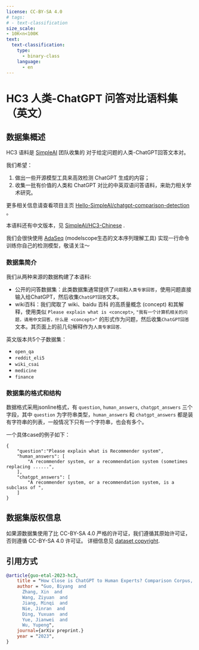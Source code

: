 ```yaml
---
license: CC-BY-SA 4.0
# tags:
# - text-classification
size_scale:
- 10K<n<100K
text:
  text-classification:
    type:
      - binary-class
    language:
      - en
---
```


# HC3 人类-ChatGPT 问答对比语料集（英文）

## 数据集概述
HC3 语料是 [SimpleAI](https://github.com/Hello-SimpleAI) 团队收集的 对于给定问题的人类-ChatGPT回答文本对。

我们希望：
1. 做出一些开源模型工具来高效检测 ChatGPT 生成的内容；
2. 收集一批有价值的人类和 ChatGPT 对比的中英双语问答语料，来助力相关学术研究。

更多相关信息请查看项目主页 [Hello-SimpleAI/chatgpt-comparison-detection](https://github.com/Hello-SimpleAI/chatgpt-comparison-detection) 。

本语料还有中文版本，见 [SimpleAI/HC3-Chinese](https://www.modelscope.cn/datasets/simpleai/HC3-Chinese) .

我们会很快使用 [AdaSeq](https://github.com/modelscope/AdaSeq) (modelscope生态的文本序列理解工具) 实现一行命令训练你自己的检测模型，敬请关注～


### 数据集简介
我们从两种来源的数据构建了本语料:
- 公开的问答数据集：此类数据集通常提供了`问题`和`人类专家回答`，使用问题直接输入给ChatGPT，然后收集`ChatGPT回答`文本。
- wiki百科：我们爬取了 wiki、baidu 百科 的高质量概念 (concept) 和其解释，使用类似 `Please explain what is <concept>`, `"我有一个计算机相关的问题，请用中文回答，什么是 <concept>"` 的形式作为问题，然后收集`ChatGPT回答`文本。其页面上的前几句解释作为`人类专家回答`.

英文版本共5个子数据集：
- `open_qa`
- `reddit_eli5`
- `wiki_csai`
- `medicine`
- `finance`


### 数据集的格式和结构
数据格式采用jsonline格式，有 `question`, `human_answers`, `chatgpt_answers` 三个字段，其中 `question` 为字符串类型，`human_answers` 和 `chatgpt_answers` 都是装有字符串的列表，一般情况下只有一个字符串，也会有多个。

一个具体case的例子如下：

```
{
    "question":"Please explain what is Recommender system",
    "human_answers": [
        "A recommender system, or a recommendation system (sometimes replacing ......",
    ],
    "chatgpt_answers": [
        "A recommender system, or a recommendation system, is a subclass of ",
    ]
}
```

## 数据集版权信息

如果源数据集使用了比 CC-BY-SA 4.0 严格的许可证，我们遵循其原始许可证，否则遵循 CC-BY-SA 4.0 许可证。
详细信息见 [dataset copyright](https://github.com/Hello-SimpleAI/chatgpt-comparison-detection#dataset-copyright).


## 引用方式
```bib
@article{guo-etal-2023-hc3,
    title = "How Close is ChatGPT to Human Experts? Comparison Corpus, Evaluation, and Detection",
    author = "Guo, Biyang  and
      Zhang, Xin  and
      Wang, Ziyuan  and
      Jiang, Minqi  and
      Nie, Jinran  and
      Ding, Yuxuan  and
      Yue, Jianwei  and
      Wu, Yupeng",
    journal={arXiv preprint.}
    year = "2023",
}
```
